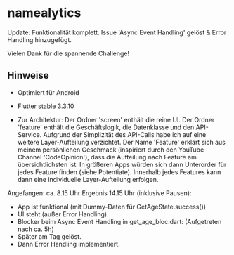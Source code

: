 # namealytics

Update: Funktionalität komplett. Issue 'Async Event Handling' gelöst & Error Handling hinzugefügt.

Vielen Dank für die spannende Challenge! 

## Hinweise

* Optimiert für Android

* Flutter stable 3.3.10

* Zur Architektur: Der Ordner 'screen' enthält die reine UI. Der Ordner 'feature' enthält die Geschäftslogik, die Datenklasse und den API-Service. Aufgrund der Simplizität des API-Calls habe ich auf eine weitere Layer-Aufteilung verzichtet. Der Name 'Feature' erklärt sich aus meinem persönlichen Geschmack (inspiriert durch den YouTube Channel 'CodeOpinion'), dass die Aufteilung nach Feature am übersichtlichsten ist. In größeren Apps würden sich dann Unterorder für jedes Feature finden (siehe Potentiate). Innerhalb jedes Features kann dann eine individuelle Layer-Aufteilung erfolgen.

Angefangen: ca. 8.15 Uhr
Ergebnis 14.15 Uhr (inklusive Pausen): 
* App ist funktional (mit Dummy-Daten für GetAgeState.success())
* UI steht (außer Error Handling).
* Blocker beim Async Event Handling in get_age_bloc.dart: (Aufgetreten nach ca. 5h)
* Später am Tag gelöst.
* Dann Error Handling implementiert.
